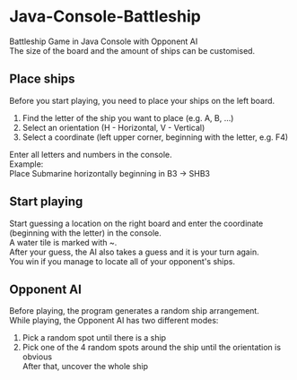 # Java-Console-Battleship
Battleship Game in Java Console with Opponent AI  
The size of the board and the amount of ships can be customised.

## Place ships  
Before you start playing, you need to place your ships on the left board.

1. Find the letter of the ship you want to place (e.g. A, B, ...)
2. Select an orientation (H - Horizontal, V - Vertical)
3. Select a coordinate (left upper corner, beginning with the letter, e.g. F4)

Enter all letters and numbers in the console.  
Example:  
Place Submarine horizontally beginning in B3 -> SHB3

## Start playing
Start guessing a location on the right board and enter the coordinate (beginning with the letter) in the console.  
A water tile is marked with ~.  
After your guess, the AI also takes a guess and it is your turn again.  
You win if you manage to locate all of your opponent's ships.  

## Opponent AI
Before playing, the program generates a random ship arrangement.  
While playing, the Opponent AI has two different modes:

1. Pick a random spot until there is a ship
2. Pick one of the 4 random spots around the ship until the orientation is obvious  
After that, uncover the whole ship
